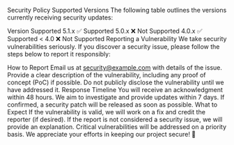 Security Policy
Supported Versions
The following table outlines the versions currently receiving security updates:

Version	Supported
5.1.x	✅ Supported
5.0.x	❌ Not Supported
4.0.x	✅ Supported
< 4.0	❌ Not Supported
Reporting a Vulnerability
We take security vulnerabilities seriously. If you discover a security issue, please follow the steps below to report it responsibly:

How to Report
Email us at security@example.com with details of the issue.
Provide a clear description of the vulnerability, including any proof of concept (PoC) if possible.
Do not publicly disclose the vulnerability until we have addressed it.
Response Timeline
You will receive an acknowledgment within 48 hours.
We aim to investigate and provide updates within 7 days.
If confirmed, a security patch will be released as soon as possible.
What to Expect
If the vulnerability is valid, we will work on a fix and credit the reporter (if desired).
If the report is not considered a security issue, we will provide an explanation.
Critical vulnerabilities will be addressed on a priority basis.
We appreciate your efforts in keeping our project secure! 🚀
